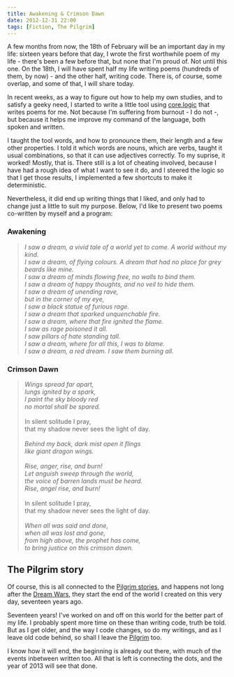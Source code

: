 ```yaml
---
title: Awakening & Crimson Dawn
date: 2012-12-31 22:00
tags: [Fiction, The Pilgrim]
---
```


A few months from now, the 18th of February will be an important day
in my life: sixteen years before that day, I wrote the first
worthwhile poem of my life - there's been a few before that, but none
that I'm proud of. Not until this one. On the 18th, I will have spent
half my life writing poems (hundreds of them, by now) - and the other
half, writing code. There is, of course, some overlap, and some of
that, I will share today.

<!-- more -->

In recent weeks, as a way to figure out how to help my own studies,
and to satisfy a geeky need, I started to write a little tool using
[core.logic][1] that writes poems for me. Not because I'm suffering
from burnout - I do not -, but because it helps me improve my command
of the language, both spoken and written.

I taught the tool words, and how to pronounce them, their length and a
few other properties. I told it which words are nouns, which are
verbs, taught it usual combinations, so that it can use adjectives
correctly. To my suprise, it worked! Mostly, that is. There still is a
lot of cheating involved, because I have had a rough idea of what I
want to see it do, and I steered the logic so that I get those
results, I implemented a few shortcuts to make it deterministic.

Nevertheless, it did end up writing things that I liked, and only had
to change just a little to suit my purpose. Below, I'd like to present
two poems co-written by myself and a program:

### Awakening

> <em>I saw a dream, a vivid tale of a world yet to come. A world
> without my kind.</em> <br>
> <em>I saw a dream, of flying colours. A dream that had no
> place for grey beards like mine.</em> <br>
> <em>I saw a dream of minds flowing free, no walls to bind
> them.</em><br>
> <em>I saw a dream of happy thoughts, and no veil to hide
> them.</em><br>
> <em>I saw a dream of unending rave,<br>
> but in the corner of my eye,<br>
> I saw a black statue of furious rage.</em><br>
> <em>I saw a dream that sparked unquenchable fire.</em><br>
> <em>I saw a dream, where that fire ignited the flame.</em><br>
> <em>I saw as rage poisoned it all.</em><br>
> <em>I saw pillars of hate standing tall.</em><br>
> <em>I saw a dream, where for all this, I was to blame.</em><br>
> <em>I saw a dream, a red dream. I saw them burning all.</em><br>

### Crimson Dawn

> <em>Wings spread far apart,<br>
> lungs ignited by a spark,<br>
> I paint the sky bloody red<br>
> no mortal shall be spared.</em><br>
> <br>
> In silent solitude I pray,<br>
> that my shadow never sees the light of day.<br>
> <br>
> <em>Behind my back, dark mist open it flings<br>
> like giant dragon wings.</em><br>
> <br>
> <em>Rise, anger, rise, and burn!<br>
> Let anguish sweep through the world,<br>
> the voice of barren lands must be heard.<br>
> Rise, angel rise, and burn!</em><br>
> <br>
> In silent solitude I pray,<br>
> that my shadow never sees the light of day.<br>
> <br>
> <em>When all was said and done,<br>
> when all was lost and gone,<br>
> from high above, the prophet has come,<br>
> to bring justice on this crimson dawn.</em>

## The Pilgrim story

Of course, this is all connected to the [Pilgrim stories][2], and
happens not long after the [Dream Wars][3], they start the end of the
world I created on this very day, seventeen years ago.

Seventeen years! I've worked on and off on this world for the better
part of my life. I probably spent more time on these than writing
code, truth be told. But as I get older, and the way I code changes,
so do my writings, and as I leave old code behind, so shall I leave
the [Pilgrim][2] too.

I know how it will end, the beginning is already out there, with much
of the events inbetween written too. All that is left is connecting
the dots, and the year of 2013 will see that done.

 [1]: https://github.com/clojure/core.logic
 [2]: /blog/tags/the-pilgrim/
 [3]: /blog/2012/08/03/on-the-eve-of-war/

